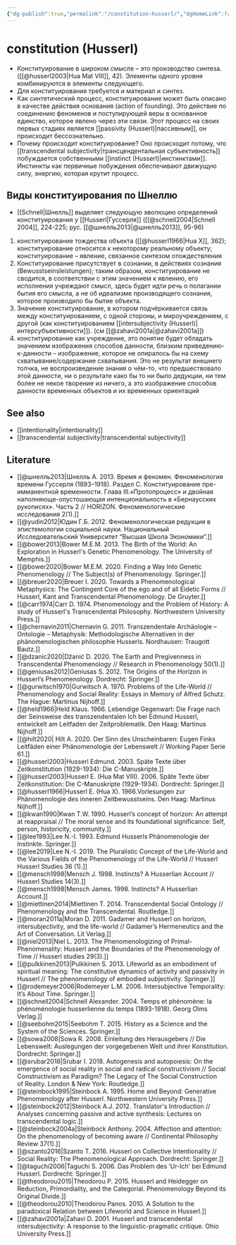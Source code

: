 ```yaml
---
{"dg-publish":true,"permalink":"/constitution-husserl/","dgHomeLink":false,"dgPassFrontmatter":false}
---
```


# constitution (Husserl)
- Конституирование в широком смысле – это производство синтеза. ([[@husserl2003|Hua Mat VIII]], 42). Элементы одного уровня комбинируются в элементы следующего. 
- Для конституирования требуется и материал и синтез.
- Как синтетический процесс, конституирование может быть описано в качестве действия основания (action of founding). Это действие по соединению феноменов и постулирующей веры в основанное единство, которое явлено через эти связи. Этот процесс на своих первых стадиях является [[passivity (Husserl)|пассивным]], он происходит бессознательно. 
- Почему происходит конституирование? Оно происходит потому, что [[transcendental subjectivity|трансцендентальная субъективность]] побуждается собственными [[instinct (Husserl)|инстинктами]]. Инстинкты как первичные побуждения обеспечивают движущую силу, энергию, которая крутит процесс.

## Виды конституирования по Шнеллю
- [[Schnell|Шнелль]] выделяет следующую эволюцию определений конституирования у [[Husserl|Гуссерля]] ([[@schnell2004|Schnell 2004]], 224-225; рус. [[@шнелль2013|@шнелль2013]], 95-96)
1. конституирование тождества объекта ([[@husserl1966|Hua X]], 362); конституирование относится к некоторому реальному объекту; конституирование – явление, связанное синтезом отождествления
2. Конституирование присутствует в сознании, в действиях сознания (Bewusstseinsleistungen); таким образом, конституирование не сводится, в соответствии с этим значением к явлению, его исполнения учреждают смысл, здесь будет идти речь о полагании бытия его смысла, а не об идеализме производящего сознания, которое производило бы бытие объекта.
3. Значение конституирование, в котором подчёркивается связь между конституированием, с одной стороны, и мироучреждением, с другой (как конституированием [[intersubjectivity (Husserl)|интерсубъективности]]). (см [[@zahavi2001a|@zahavi2001a]])
4. конституирование  как учреждение, это понятие будет обладать значением изображения способов данности, близким приведению-к-данности – изображение, которое не опиралось бы на схему схватывание/содержание схватывания. Это не результат внешнего толчка, не воспроизведение знания о чём-то, что предшествовало этой данности, ни о результате како бы то ни было дедукции, ни тем более не некое творение из ничего, а это изображение способов данности временных объектов и их временных ориентаций


## See also
- [[intentionality|intentionality]]
- [[transcendental subjectivity|transcendental subjectivity]]


## Literature
- [[@шнелль2013|Шнелль А. 2013. Время и феномен. Феноменология времени Гуссерля (1893–1918). Раздел С. Конституирование пре-имманентной временности. Глава III.«Протопроцесс» и двойная наполняюще-опустошающая интенциональность в «Бернаусских рукописях». Часть 2 // HORIZON. Феноменологические исследования 2(1).]]
- [[@yudin2012|Юдин Г.Б. 2012. Феноменологическая редукция в эпистемологии социальной науки. Национальный Исследовательский Университет “Высшая Школа Экономики”.]]
- [[@bower2013|Bower M.E.M. 2013. The Birth of the World: An Exploration in Husserl's Genetic Phenomenology. The University of Memphis.]]
- [[@bower2020|Bower M.E.M. 2020. Finding a Way Into Genetic Phenomenology // The Subject(s) of Phenomenology. Springer.]]
- [[@breuer2020|Breuer I. 2020. Towards a Phenomenological Metaphysics: The Contingent Core of the ego and of all Eidetic Forms // Husserl, Kant and Transcendental Phenomenology.  De Gruyter.]]
- [[@carr1974|Carr D. 1974. Phenomenology and the Problem of History: A study of Husserl's Transcendental Philosophy. Northwestern University Press.]]
- [[@chernavin2011|Chernavin G. 2011. Transzendentale Archäologie – Ontologie – Metaphysik: Methodologische Alternativen in der phänomenologischen philosophie Husserls. Nordhausen: Traugott Bautz.]]
- [[@dzanic2020|Džanić D. 2020. The Earth and Pregivenness in Transcendental Phenomenology // Research in Phenomenology 50(1).]]
- [[@geniusas2012|Geniusas S. 2012. The Origins of the Horizon in Husserl’s Phenomenology. Dordrecht: Springer.]]
- [[@gurwitsch1970|Gurwitsch A. 1970. Problems of the Life-World // Phenomenology and Social Reality: Essays in Memory of Alfred Schutz. The Hague: Martinus Nijhoff.]]
- [[@held1966|Held Klaus. 1966. Lebendige Gegenwart: Die Frage nach der Seinsweise des transzendentalen Ich bei Edmund Husserl, entwickelt am Leitfaden der Zeitproblematik. Den Haag: Martinus Nijhoff.]]
- [[@hilt2020| Hilt A. 2020. Der Sinn des Unscheinbaren: Eugen Finks Leitfäden einer Phänomenologie der Lebenswelt // Working Paper Serie 61.]]
- [[@husserl2003|Husserl Edmund. 2003. Späte Texte über Zeitkonstitution (1929-1934): Die C-Manuskripte.]]
- [[@husserl2003|Husserl E. (Hua Mat VIII). 2006. Späte Texte über Zeitkonstitution: Die C-Manuskripte (1929-1934). Dordrecht: Springer.]]
- [[@husserl1966|Husserl E. (Hua X). 1966.Vorlesungen zur Phänomenologie des inneren Zeitbewusstseins. Den Haag: Martinus Nijhoff.]]
- [[@kwan1990|Kwan T.W. 1990. Husserl’s concept of horizon: An attempt at reappraisal // The moral sense and its foundational significance: Self, person, historicity, community.]]
- [[@lee1993|Lee N.-I. 1993. Edmund Husserls Phänomenologie der Instinkte. Springer.]]
- [[@lee2019|Lee N.-I. 2019. The Pluralistic Concept of the Life-World and the Various Fields of the Phenomenology of the Life-World // Husserl Husserl Studies 36 (1).]]
- [[@mensch1998|Mensch J. 1998. Instincts? A Husserlian Account // Husserl Studies 14(3).]]
- [[@mensch1998|Mensch James. 1998. Instincts? A Husserlian Account.]]
- [[@miettinen2014|Miettinen T. 2014. Transcendental Social Ontology // Phenomenology and the Transcendental. Routledge.]]
- [[@moran2011a|Moran D. 2011. Gadamer and Husserl on horizon, intersubjectivity, and the life-world // Gadamer’s Hermeneutics and the Art of Conversation. Lit Verlag.]]
- [[@niel2013|Niel L. 2013. The Phenomenologizing of Primal-Phenomenality: Husserl and the Boundaries of the Phenomenology of Time // Husserl studies 29(3).]]
- [[@pulkkinen2013|Pulkkinen S. 2013. Lifeworld as an embodiment of spiritual meaning: The constitutive dynamics of activity and passivity in Husserl // The phenomenology of embodied subjectivity. Springer.]]
- [[@rodemeyer2006|Rodemeyer L.M. 2006. Intersubjective Temporality: It’s About Time. Springer.]]
- [[@schnell2004|Schnell Alexander. 2004. Temps et phénomène: la phénoménologie husserlienne du temps (1893-1918). Georg Olms Verlag.]]
- [[@seebohm2015|Seebohm T. 2015. History as a Science and the System of the Sciences. Springer.]]
- [[@sowa2008|Sowa R. 2008. Einleitung des Herausgebers // Die Lebenswelt: Auslegungen der vorgegebenen Welt und ihrer Konstitution. Dordrecht: Springer.]]
- [[@srubar2018|Srubar I. 2018. Autogenesis and autopoiesis: On the emergence of social reality in social and radical constructivism // Social Constructivism as Paradigm? The Legacy of The Social Construction of Reality. London & New York: Routledge.]]
- [[@steinbock1995|Steinbock A. 1995. Home and Beyond: Generative Phenomenology after Husserl. Northwestern University Press.]]
- [[@steinbock2012|Steinbock A.J. 2012. Translator's Introduction // Analyses concerning passive and active synthesis: Lectures on transcendental logic.]]
- [[@steinbock2004a|Steinbock Anthony. 2004. Affection and attention: On the phenomenology of becoming aware // Continental Philosophy Review 37(1).]]
- [[@szanto2016|Szanto T. 2016. Husserl on Collective Intentionality //  Social Reality: The Phenomenological Approach. Dordrecht: Springer.]]
- [[@taguchi2006|Taguchi S. 2006. Das Problem des ‘Ur-Ich’ bei Edmund Husserl. Dordrecht: Springer.]]
- [[@theodorou2015|Theodorou P. 2015. Husserl and Heidegger on Reduction, Primordiality, and the Categorial. Phenomenology Beyond its Original Divide.]]
- [[@theodorou2010|Theodorou Panos. 2010. A Solution to the paradoxical Relation between Lifeworld and Science in Husserl.]]
- [[@zahavi2001a|Zahavi D. 2001. Husserl and transcendental intersubjectivity: A response to the linguistic-pragmatic critique. Ohio University Press.]]


